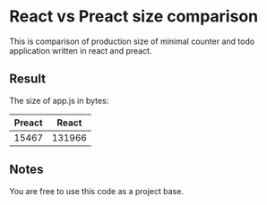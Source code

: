 # React vs Preact size comparison

This is comparison of production size of minimal counter and todo application written in react and preact.

## Result

The size of app.js in bytes:

| Preact | React |
|--------|--------|
| 15467  | 131966 |

## Notes

You are free to use this code as a project base.